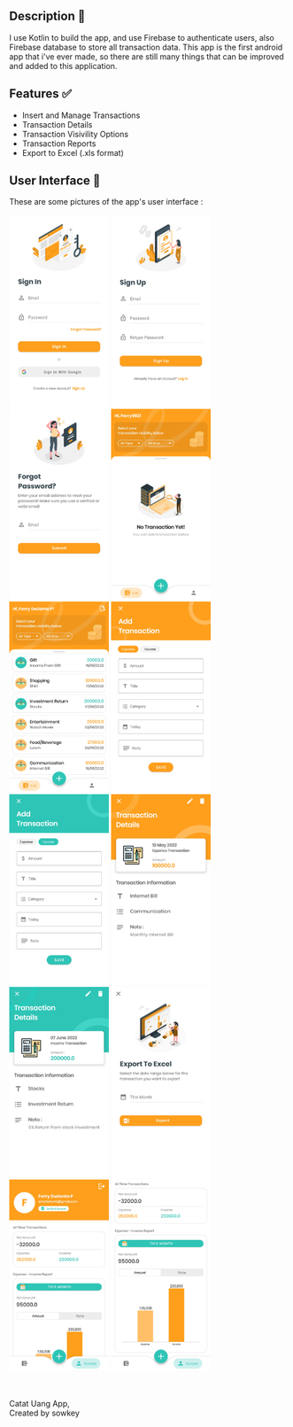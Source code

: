 

## Description :memo:
I use Kotlin to build the app, and use Firebase to authenticate users, also Firebase database to store all transaction data. This app is the first android app that i've ever made, so there are still many things that can be improved and added to this application.
## Features :white_check_mark:
* Insert and Manage Transactions
* Transaction Details
* Transaction Visivility Options
* Transaction Reports
* Export to Excel (.xls format)
## User Interface :iphone:
These are some pictures of the app's user interface :<br /><br />
<img src="imagesUI/20220619_Sign In Activity.jpg" width=180>
<img src="imagesUI/20220619_Sign Up Activity.jpg" width=180>
<img src="imagesUI/20220619_Forgot Password.jpg" width=180>
<img src="imagesUI/20220621_Transaction Fragment_No Data.jpg" width=180><br />
<img src="imagesUI/20220627_Transaction Fragment.jpg" width=180>
<img src="imagesUI/20220619_Insert Activity Expense.jpg" width=180>
<img src="imagesUI/20220619_Insert Activity Income.jpg" width=180>
<img src="imagesUI/20220619_Transaction Details Expense.jpg" width=180><br />
<img src="imagesUI/20220619_Transaction Details Income.jpg" width=180>
<img src="imagesUI/20220627_Export Activity.jpg" width=180>
<img src="imagesUI/20220619_Account Fragment.jpg" width=180>
<img src="imagesUI/20220619_Transaction Report.jpg" width=180>

<br /><br />
Catat Uang App,<br />
Created by sowkey
